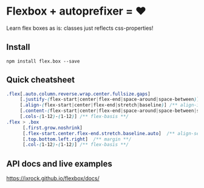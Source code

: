 # Flexbox + autoprefixer = ❤

Learn flex boxes as is: classes just reflects css-properties!

## Install
`npm install flex.box --save`

## Quick cheatsheet
```css
.flex[.auto.column.reverse.wrap.center.fullsize.gaps]
     [.justify-(flex-start|center|flex-end|space-around|space-between)] /** justify-content **/
     [.align-(flex-start|center|flex-end|stretch|baseline)] /** align-items **/
     [.content-(flex-start|center|flex-end|space-around|space-between|stretch)] /** align-content **/
     [.cols-(1-12)-(1-12)] /** flex-basis **/
.flex > .box
      [.first.grow.noshrink]
      [.flex-start.center.flex-end.stretch.baseline.auto]  /** align-self **/
      [.top.bottom.left.right]  /** margin **/
      [.col-(1-12)-(1-12)] /** flex-basis **/
```

## API docs and live examples
https://ixrock.github.io/flexbox/docs/
